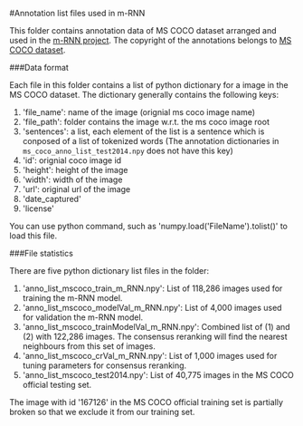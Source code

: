 #Annotation list files used in m-RNN

This folder contains annotation data of MS COCO dataset arranged and used in the [m-RNN project](http://www.stat.ucla.edu/~junhua.mao/m-RNN.html).
The copyright of the annotations belongs to [MS COCO dataset](http://mscoco.org).

###Data format

Each file in this folder contains a list of python dictionary for a image in the MS COCO dataset.
The dictionary generally contains the following keys:

1. 'file_name': name of the image (orignial ms coco image name)
2. 'file_path': folder contains the image w.r.t. the ms coco image root
3. 'sentences': a list, each element of the list is a sentence which is conposed of a list of tokenized words (The annotation dictionaries in `ms_coco_anno_list_test2014.npy` does not have this key)
4. 'id': orignial coco image id
5. 'height': height of the image
6. 'width': width of the image
7. 'url': original url of the image
8. 'date_captured'
9. 'license'

You can use python command, such as 'numpy.load('FileName').tolist()' to load this file.

###File statistics

There are five python dictionary list files in the folder:

1. 'anno_list_mscoco_train_m_RNN.npy': List of 118,286 images used for training the m-RNN model.
2. 'anno_list_mscoco_modelVal_m_RNN.npy': List of 4,000 images used for validation the m-RNN model.
3. 'anno_list_mscoco_trainModelVal_m_RNN.npy': Combined list of (1) and (2) with 122,286 images. The consensus reranking will find the nearest neighbours from this set of images.
4. 'anno_list_mscoco_crVal_m_RNN.npy': List of 1,000 images used for tuning parameters for consensus reranking.
5. 'anno_list_mscoco_test2014.npy': List of 40,775 images in the MS COCO official testing set.

The image with id '167126' in the MS COCO official training set is partially broken so that we exclude it from our training set.
